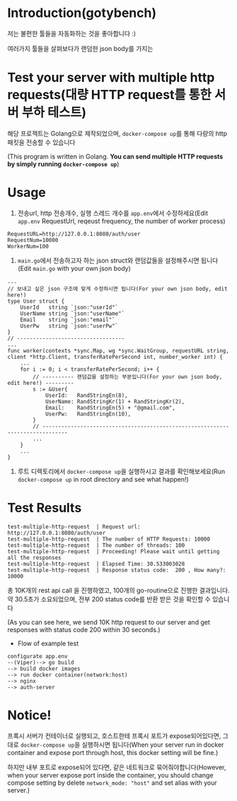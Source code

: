 # Introduction(gotybench)

저는 불편한 툴들을 자동화하는 것을 좋아합니다 :)

여러가지 툴들을 살펴보다가 랜덤한 json body를 가지는 

# Test your server with multiple http requests(대량 HTTP request를 통한 서버 부하 테스트)

해당 프로젝트는 Golang으로 제작되었으며, `docker-compose up`를 통해 다량의 http 패킷을 전송할 수 있습니다

(This program is written in Golang. **You can send multiple HTTP requests by simply running `docker-compose up`**)


# Usage
1. 전송url, http 전송개수, 실행 스레드 개수를 `app.env`에서 수정하세요(Edit `app.env` RequestUrl, reqeust frequency, the number of worker process)

```
RequestURL=http://127.0.0.1:8080/auth/user
RequestNum=10000
WorkerNum=100
```

1. `main.go`에서 전송하고자 하는 json struct와 랜덤값들을 설정해주시면 됩니다(Edit `main.go` with your own json body)
```golang
...
// 보내고 싶은 json 구조에 맞게 수정하시면 됩니다(For your own json body, edit here!)
type User struct {
	UserId   string `json:"userId"`
	UserName string `json:"userName"`
	Email    string `json:"email"`
	UserPw   string `json:"userPw"`
}
// ----------------------------------
...
func worker(contexts *sync.Map, wg *sync.WaitGroup, requestURL string, client *http.Client, transferRatePerSecond int, number_worker int) {
	...
	for i := 0; i < transferRatePerSecond; i++ {
		// ---------- 랜덤값을 설정하는 부분입니다(For your own json body, edit here!) ---------
		s := &User{
			UserId:   RandStringEn(8),
			UserName: RandStringKr(1) + RandStringKr(2),
			Email:    RandStringEn(5) + "@gmail.com",
			UserPw:   RandStringEn(10),
		}
        // ------------------------------------------------------------------------------
		...
	}
    ...
}
```
1. 루트 디렉토리에서 `docker-compose up`을 실행하시고 결과를 확인해보세요(Run `docker-compose up` in root directory and see what happen!)

# Test Results

```
test-multiple-http-request  | Request url: http://127.0.0.1:8080/auth/user
test-multiple-http-request  | The number of HTTP Requests: 10000
test-multiple-http-request  | The number of threads: 100
test-multiple-http-request  | Proceeding! Please wait until getting all the responses
test-multiple-http-request  | Elapsed Time: 30.533003028
test-multiple-http-request  | Response status code:  200 , How many?:  10000
```

총 10K개의 rest api call 을 진행하였고, 100개의 go-routine으로 진행한 결과입니다. 약 30.5초가 소요되었으며, 전부 200 status code를 반환 받은 것을 확인할 수 있습니다

(As you can see here, we send 10K http request to our server and get responses with status code 200 within 30 seconds.)

* Flow of example test

```
configurate app.env
--(Viper)--> go build
--> build docker images
--> run docker container(network:host)
--> nginx
--> auth-server
```

# **Notice!**
프록시 서버가 컨테이너로 실행되고, 호스트한테 프록시 포트가 expose되어있다면, 그대로 `docker-compose up`을 실행하시면 됩니다(When your server run in docker container and expose port through host, this docker setting will be fine.)

하지만 내부 포트로 expose되어 있다면, 같은 네트워크로 묶어줘야합니다(However, when your server expose port inside the container, you should change compose setting by delete `network_mode: "host"` and set alias with your server.)